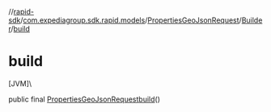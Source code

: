 //[rapid-sdk](../../../../index.md)/[com.expediagroup.sdk.rapid.models](../../index.md)/[PropertiesGeoJsonRequest](../index.md)/[Builder](index.md)/[build](build.md)

# build

[JVM]\

public final [PropertiesGeoJsonRequest](../index.md)[build](build.md)()
